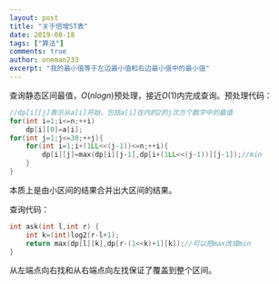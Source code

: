 ```yaml
---
layout: post
title: "关于倍增ST表"
date: 2019-08-18
tags: ["算法"]
comments: true
author: oneman233
excerpt: "我的最小值等于左边最小值和右边最小值中的最小值"
---
```


查询静态区间最值，$O(nlogn)$预处理，接近$O(1)$内完成查询。预处理代码：

```c++
//dp[i][j]表示从a[i]开始，包括a[i]在内的2的j次方个数字中的最值
for(int i=1;i<=n;++i)
	dp[i][0]=a[i];
for(int j=1;j<=30;++j){
	for(int i=1;i+(1LL<<(j-1))<=n;++i){
		dp[i][j]=max(dp[i][j-1],dp[i+(1LL<<(j-1))][j-1]);//min
	}
}
```

本质上是由小区间的结果合并出大区间的结果。

查询代码：

```c++
int ask(int l,int r) {
    int k=(int)log2(r-l+1);
    return max(dp[l][k],dp[r-(1<<k)+1][k]);//可以把max改成min
}
```

从左端点向右找和从右端点向左找保证了覆盖到整个区间。